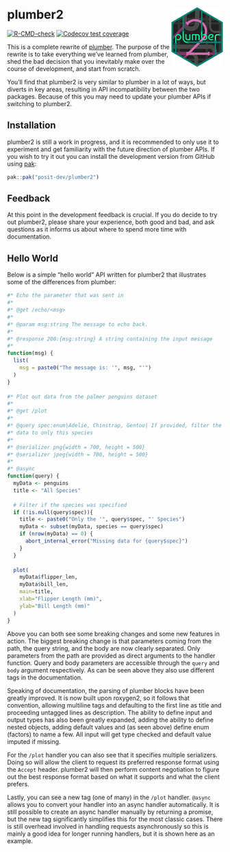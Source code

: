 
<!-- README.md is generated from README.Rmd. Please edit that file -->

# plumber2 <a href="https://posit-dev.github.io/plumber2/"><img src="man/figures/logo.svg" align="right" height="139" alt="plumber2 website" /></a>

<!-- badges: start -->

[![R-CMD-check](https://github.com/posit-dev/plumber2/actions/workflows/R-CMD-check.yaml/badge.svg)](https://github.com/posit-dev/plumber2/actions/workflows/R-CMD-check.yaml)
[![Codecov test
coverage](https://codecov.io/gh/posit-dev/plumber2/graph/badge.svg)](https://app.codecov.io/gh/posit-dev/plumber2)
<!-- badges: end -->

This is a complete rewrite of [plumber](https://www.rplumber.io). The
purpose of the rewrite is to take everything we’ve learned from plumber,
shed the bad decision that you inevitably make over the course of
development, and start from scratch.

You’ll find that plumber2 is very similar to plumber in a lot of ways,
but diverts in key areas, resulting in API incompatibility between the
two packages. Because of this you may need to update your plumber APIs
if switching to plumber2.

## Installation

plumber2 is still a work in progress, and it is recommended to only use
it to experiment and get familiarity with the future direction of
plumber APIs. If you wish to try it out you can install the development
version from GitHub using [pak](https://pak.r-lib.org):

``` r
pak::pak("posit-dev/plumber2")
```

## Feedback

At this point in the development feedback is crucial. If you do decide
to try out plumber2, please share your experience, both good and bad,
and ask questions as it informs us about where to spend more time with
documentation.

## Hello World

Below is a simple “hello world” API written for plumber2 that
illustrates some of the differences from plumber:

``` r
#* Echo the parameter that was sent in
#*
#* @get /echo/<msg>
#*
#* @param msg:string The message to echo back.
#*
#* @response 200:{msg:string} A string containing the input message
#*
function(msg) {
  list(
    msg = paste0("The message is: '", msg, "'")
  )
}

#* Plot out data from the palmer penguins dataset
#*
#* @get /plot
#*
#* @query spec:enum|Adelie, Chinstrap, Gentoo| If provided, filter the
#* data to only this species
#*
#* @serializer png{width = 700, height = 500}
#* @serializer jpeg{width = 700, height = 500}
#*
#* @async
function(query) {
  myData <- penguins
  title <- "All Species"

  # Filter if the species was specified
  if (!is.null(query$spec)){
    title <- paste0("Only the '", query$spec, "' Species")
    myData <- subset(myData, species == query$spec)
    if (nrow(myData) == 0) {
      abort_internal_error("Missing data for {query$spec}")
    }
  }

  plot(
    myData$flipper_len,
    myData$bill_len,
    main=title,
    xlab="Flipper Length (mm)",
    ylab="Bill Length (mm)"
  )
}
```

Above you can both see some breaking changes and some new features in
action. The biggest breaking change is that parameters coming from the
path, the query string, and the body are now clearly separated. Only
parameters from the path are provided as direct arguments to the handler
function. Query and body parameters are accessible through the `query`
and `body` argument respectively. As can be seen above they also use
different tags in the documentation.

Speaking of documentation, the parsing of plumber blocks have been
greatly improved. It is now built upon roxygen2, so it follows that
convention, allowing multiline tags and defaulting to the first line as
title and proceeding untagged lines as description. The ability to
define input and output types has also been greatly expanded, adding the
ability to define nested objects, adding default values and (as seen
above) define enum (factors) to name a few. All input will get type
checked and default value imputed if missing.

For the `/plot` handler you can also see that it specifies multiple
serializers. Doing so will allow the client to request its preferred
response format using the `Accept` header. plumber2 will then perform
content negotiation to figure out the best response format based on what
it supports and what the client prefers.

Lastly, you can see a new tag (one of many) in the `/plot` handler.
`@async` allows you to convert your handler into an async handler
automatically. It is still possible to create an async handler manually
by returning a promise, but the new tag significantly simplifies this
for the most classic cases. There is still overhead involved in handling
requests asynchronously so this is mainly a good idea for longer running
handlers, but it is shown here as an example.
